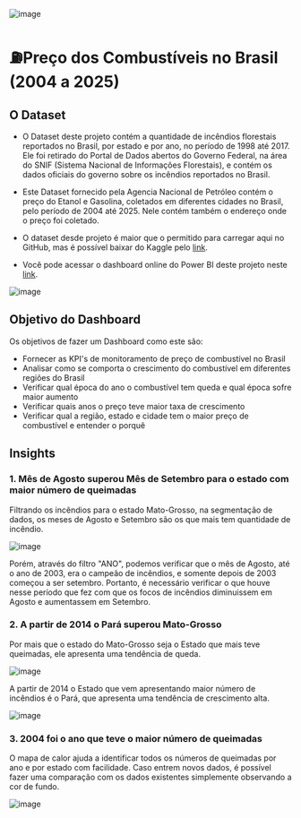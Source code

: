 ![image](https://github.com/user-attachments/assets/bff9898f-341f-4cb7-8e7d-a69633230329)



# ⛽Preço dos Combustíveis no Brasil (2004 a 2025)

## O Dataset
- O Dataset deste projeto contém a quantidade de incêndios florestais reportados no Brasil, por estado e por ano, no período de 1998 até 2017. Ele foi retirado do Portal de Dados abertos do Governo Federal, na área do SNIF (Sistema Nacional de Informações Florestais), e contém os dados oficiais do governo sobre os incêndios reportados no Brasil.
- Este Dataset fornecido pela Agencia Nacional de Petróleo contém o preço do Etanol e Gasolina, coletados em diferentes cidades no Brasil, pelo período de 2004 até 2025. Nele contém também o endereço onde o preço foi coletado.
- O dataset desde projeto é maior que o permitido para carregar aqui no GitHub, mas é possível baixar do Kaggle pelo [link](https://www.kaggle.com/datasets/paulogladson/anp-combustveis).

- Você pode acessar o dashboard online do Power BI deste projeto neste [link](https://app.powerbi.com/view?r=eyJrIjoiMTFmNGZmNjgtY2VjYS00NTE2LWI5ZjMtMGI2MDJkZmM4OWY3IiwidCI6IjRmZDUyYzZkLTcwMDctNDc1NS04NWZhLTI1Zjg2ZTcxYWVjNyJ9).




![image](https://github.com/user-attachments/assets/3c52a74f-2501-412c-b258-675af0a3e584)





## Objetivo do Dashboard
Os objetivos de fazer um Dashboard como este são:
- Fornecer as KPI's de monitoramento de preço de combustível no Brasil
- Analisar como se comporta o crescimento do combustível em diferentes regiões do Brasil
- Verificar qual época do ano o combustível tem queda e qual época sofre maior aumento
- Verificar quais anos o preço teve maior taxa de crescimento
- Verificar qual a região, estado e cidade tem o maior preço de combustível e entender o porquê




## Insights


### 1. Mês de Agosto superou Mês de Setembro para o estado com maior número de queimadas

Filtrando os incêndios para o estado Mato-Grosso, na segmentação de dados, os meses de Agosto e Setembro são os que mais tem quantidade de incêndio.

![image](https://github.com/user-attachments/assets/a42454b3-7a2b-4152-8ad6-6414a2355cf3)


Porém, através do filtro "ANO", podemos verificar que o mês de Agosto, até o ano de 2003, era o campeão de incêndios, e somente depois de 2003 começou a ser setembro. Portanto, é necessário verificar o que houve nesse período que fez com que os focos de incêndios diminuissem em Agosto e aumentassem em Setembro.

### 2. A partir de 2014 o Pará superou Mato-Grosso


Por mais que o estado do Mato-Grosso seja o Estado que mais teve queimadas, ele apresenta uma tendência de queda.

![image](https://github.com/user-attachments/assets/335be7bd-f595-4c82-8538-e7aacdbb56c3)

A partir de 2014 o Estado que vem apresentando maior número de incêndios é o Pará, que apresenta uma tendência de crescimento alta.

![image](https://github.com/user-attachments/assets/fc8a4581-91a8-4afd-bfca-1e6478a07587)


### 3. 2004 foi o ano que teve o maior número de queimadas

O mapa de calor ajuda a identificar todos os números de queimadas por ano e por estado com facilidade. Caso entrem novos dados, é possível fazer uma comparação com os dados existentes simplemente observando a cor de fundo.

![image](https://github.com/user-attachments/assets/00591664-90ca-40c3-a356-31a30635934c)






